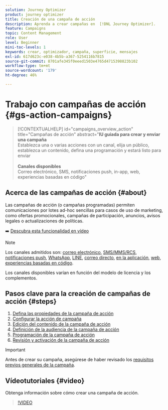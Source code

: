 ```yaml
---
solution: Journey Optimizer
product: journey optimizer
title: Creación de una campaña de acción
description: Aprenda a crear campañas en  [!DNL Journey Optimizer].
feature: Campaigns
topic: Content Management
role: User
level: Beginner
mini-toc-levels: 1
keywords: crear, optimizador, campaña, superficie, mensajes
exl-id: 617d623c-e038-4b5b-a367-5254116b7815
source-git-commit: 8701afe345f0eeed1503e4765d4715398823b102
workflow-type: tm+mt
source-wordcount: '179'
ht-degree: 46%

---
```



# Trabajo con campañas de acción {#gs-action-campaigns}

>[!CONTEXTUALHELP]
>id="campaigns_overview_action"
>title="Campañas de acción"
>abstract="**IU guiada para crear y enviar una campaña**<br/> Establezca una o varias acciones con un canal, elija un público, establezca un contenido, defina una programación y estará listo para enviar <br/><br/>**Canales disponibles**<br/> Correo electrónico, SMS, notificaciones push, in-app, web, experiencias basadas en código"

## Acerca de las campañas de acción {#about}

Las campañas de acción (o campañas programadas) permiten comunicaciones por lotes ad-hoc sencillas para casos de uso de marketing, como ofertas promocionales, campañas de participación, anuncios, avisos legales o actualizaciones de políticas.

➡️ [Descubra esta funcionalidad en vídeo](#video)


>[!NOTE]
>
>Los canales admitidos son: [correo electrónico](../email/get-started-email.md), [SMS/MMS/RCS](../sms/get-started-sms.md), [notificaciones push](../push/get-started-push.md), [WhatsApp](../whatsapp/get-started-whatsapp.md), [LINE](../line/get-started-line.md), [correo directo](../direct-mail/get-started-direct-mail.md), [en la aplicación](../in-app/get-started-in-app.md), [web](../web/get-started-web.md), [experiencias basadas en código](../code-based/get-started-code-based.md).
>
>Los canales disponibles varían en función del modelo de licencia y los complementos.

## Pasos clave para la creación de campañas de acción {#steps}

1. [Defina las propiedades de la campaña de acción](campaign-properties.md)
1. [Configurar la acción de campaña](campaign-action.md)
1. [Edición del contenido de la campaña de acción](campaign-content.md)
1. [Definición de la audiencia de la campaña de acción](campaign-audience.md)
1. [Programación de la campaña de acción](campaign-schedule.md)
1. [Revisión y activación de la campaña de acción](review-activate-campaign.md)

>[!IMPORTANT]
>
>Antes de crear su campaña, asegúrese de haber revisado los [requisitos previos generales de la campaña](../campaigns/get-started-with-campaigns.md#prerequisites).

## Vídeotutoriales {#video}

Obtenga información sobre cómo crear una campaña de acción.

>[!VIDEO](https://video.tv.adobe.com/v/346680?quality=12)
